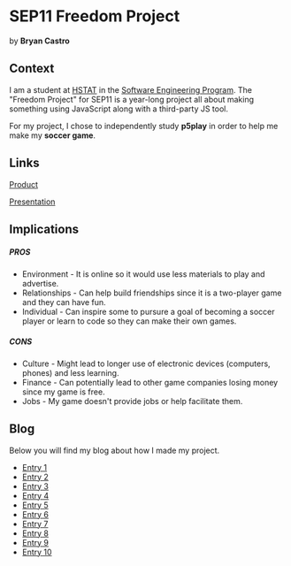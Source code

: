 # SEP11 Freedom Project
by **Bryan Castro**

## Context
I am a student at [HSTAT](https://www.hstat.org/) in the [Software Engineering Program](https://hstatsep.github.io/). The "Freedom Project" for SEP11 is a year-long project all about making something using JavaScript along with a third-party JS tool.

For my project, I chose to independently study **p5play** in order to help me make my **soccer game**.

## Links

[Product](https://bryanc8776.github.io/sep11-freedom-project/)

[Presentation](https://docs.google.com/presentation/d/1joYAra_u6bc89wVVNky22jwCCu56UoHuJmAOU4vMUjc/edit?slide=id.p#slide=id.p)

## Implications
##### PROS
* Environment - It is online so it would use less materials to play and advertise.
* Relationships - Can help build friendships since it is a two-player game and they can have fun.
* Individual - Can inspire some to pursure a goal of becoming a soccer player or learn to code so they can make their own games.
##### CONS
* Culture - Might lead to longer use of electronic devices (computers, phones) and less learning.
* Finance - Can potentially lead to other game companies losing money since my game is free.
* Jobs - My game doesn't provide jobs or help facilitate them.


## Blog
Below you will find my blog about how I made my project.

* [Entry 1](blog/entry01.md)
* [Entry 2](blog/entry02.md)
* [Entry 3](blog/entry03.md)
* [Entry 4](blog/entry04.md)
* [Entry 5](blog/entry05.md)
* [Entry 6](blog/entry06.md)
* [Entry 7](blog/entry07.md)
* [Entry 8](blog/entry08.md)
* [Entry 9](blog/entry09.md)
* [Entry 10](blog/entry10.md)
